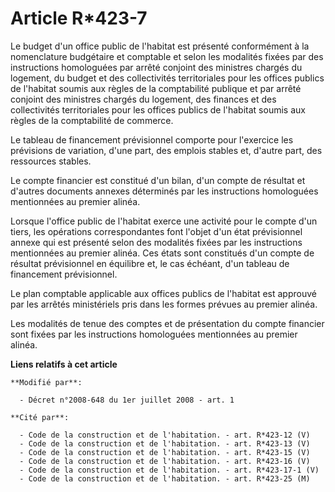 # Article R*423-7

Le budget d'un office public de l'habitat est présenté conformément à la nomenclature budgétaire et comptable et selon les
modalités fixées par des instructions homologuées par arrêté conjoint des ministres chargés du logement, du budget et des
collectivités territoriales pour les offices publics de l'habitat soumis aux règles de la comptabilité publique et par arrêté
conjoint des ministres chargés du logement, des finances et des collectivités territoriales pour les offices publics de
l'habitat soumis aux règles de la comptabilité de commerce. 

Le tableau de financement prévisionnel comporte pour l'exercice les prévisions de variation, d'une part, des emplois stables
et, d'autre part, des ressources stables. 

Le compte financier est constitué d'un bilan, d'un compte de résultat et d'autres documents annexes déterminés par les
instructions homologuées mentionnées au premier alinéa. 

Lorsque l'office public de l'habitat exerce une activité pour le compte d'un tiers, les opérations correspondantes font
l'objet d'un état prévisionnel annexe qui est présenté selon des modalités fixées par les instructions mentionnées au premier
alinéa. Ces états sont constitués d'un compte de résultat prévisionnel en équilibre et, le cas échéant, d'un tableau de
financement prévisionnel. 

Le plan comptable applicable aux offices publics de l'habitat est approuvé par les arrêtés ministériels pris dans les formes
prévues au premier alinéa. 

Les modalités de tenue des comptes et de présentation du compte financier sont fixées par les instructions homologuées
mentionnées au premier alinéa.

**Liens relatifs à cet article**

	**Modifié par**:

	  - Décret n°2008-648 du 1er juillet 2008 - art. 1

	**Cité par**:

	  - Code de la construction et de l'habitation. - art. R*423-12 (V)
	  - Code de la construction et de l'habitation. - art. R*423-13 (V)
	  - Code de la construction et de l'habitation. - art. R*423-15 (V)
	  - Code de la construction et de l'habitation. - art. R*423-16 (V)
	  - Code de la construction et de l'habitation. - art. R*423-17-1 (V)
	  - Code de la construction et de l'habitation. - art. R*423-25 (M)
